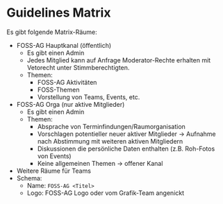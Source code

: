 # Guidelines Matrix

Es gibt folgende Matrix-Räume:

- FOSS-AG Hauptkanal (öffentlich)
  - Es gibt einen Admin
  - Jedes Mitglied kann auf Anfrage Moderator-Rechte erhalten mit Vetorecht unter Stimmberechtigten.
  - Themen:
    - FOSS-AG Aktivitäten
    - FOSS-Themen
    - Vorstellung von Teams, Events, etc.
- FOSS-AG Orga (nur aktive Mitglieder)
  - Es gibt einen Admin
  - Themen:
    - Absprache von Terminfindungen/Raumorganisation
    - Vorschlagen potentieller neuer aktiver Mitglieder -> Aufnahme nach Abstimmung mit weiteren aktiven Mitgliedern
    - Diskussionen die persönliche Daten enthalten (z.B. Roh-Fotos von Events)
    - Keine allgemeinen Themen -> offener Kanal
- Weitere Räume für Teams
- Schema:
  - Name: `FOSS-AG <Titel>`
  - Logo: FOSS-AG Logo oder vom Grafik-Team angenickt
